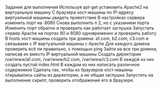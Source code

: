 Задания для выполнения
Используя apt-get установить Apache2 на виртуальную машину
С браузера хост-машины по IP-адресу виртуальной машины увидеть приветствие
В настройках сервера изменить  порт на :8080
Снова выполнить п 2, но с указанием порта
Изменить порт обратно и проверить как работает заглушка
Запустить сервер Apache на портах 80 и 8080 одновременно и проверить работу
В hosts хост-машины создать три домена: a1.com, b2.com, c3.com и связываем с IP виртуальной машины с Apache
Для каждого домена проверить всё ли правильно, с помощью ping
Зайти на все три домена, написав их вместо IP виртуальной машины
Создать директории /var/www/a1.com, /var/www/b2.com, /var/www/c3.com
В каждой из них создать пустой index.html
В каждом из них написать различное содержимое
Сделать так, чтобы из браузеров хост-машины открывались сайты из директории, а не общая заглушка
Запустить на выполнение скрипт, проверить отображение его в браузере:
